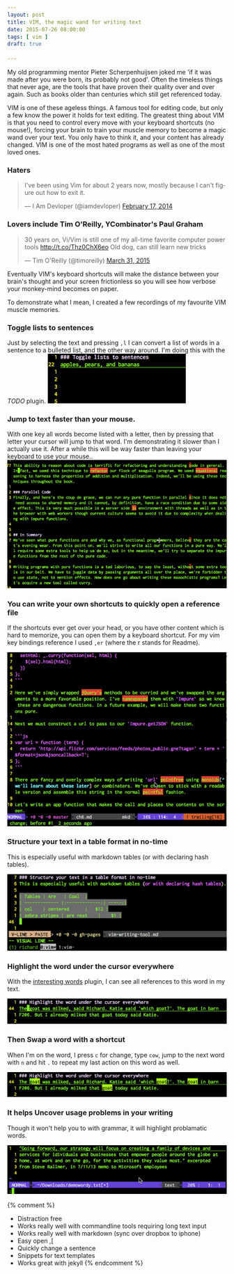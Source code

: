 ```yaml
--- 
layout: post 
title: VIM, the magic wand for writing text 
date: 2015-07-26 08:00:00 
tags: [ vim ]
draft: true

---
```


My old programming mentor Pieter Scherpenhuijsen joked me 'if it was made after
you were born, its probably not good'. 
Often the timeless things that never age, are the tools that have proven their
quality over and over again. Such as books older than centuries which still get
referenced today.

VIM is one of these ageless things. A famous tool for editing code, but only a few
know the power it holds for text editing. 
The greatest thing about VIM is that you need to control every move with your
keyboard shortcuts (no mouse!), forcing your brain to train your muscle memory
to become a magic wand over your text. You only have to think it, and your
content has already changed.
VIM is one of the most hated programs as well as one of the most loved ones.

### Haters
<blockquote class="twitter-tweet" lang="en"><p lang="en" dir="ltr">I&#39;ve
been using Vim for about 2 years now, mostly because I can&#39;t figure out how
to exit it.</p>&mdash; I Am Devloper (@iamdevloper) <a
href="https://twitter.com/iamdevloper/status/435555976687923200">February 17,
2014</a></blockquote>
<script async src="//platform.twitter.com/widgets.js" charset="utf-8"></script>

### Lovers include Tim O'Reilly, YCombinator's Paul Graham
<blockquote class="twitter-tweet" lang="en"><p lang="en" dir="ltr">30 years on,
Vi/Vim is still one of my all-time favorite computer power tools <a
href="http://t.co/Thz0ChX6eo">http://t.co/Thz0ChX6eo</a> Old dog, can still
learn new tricks</p>&mdash; Tim O&#39;Reilly (@timoreilly) <a
href="https://twitter.com/timoreilly/status/582914712699998210">March 31,
2015</a></blockquote>
<script async src="//platform.twitter.com/widgets.js" charset="utf-8"></script>


Eventually VIM's keyboard shortcuts will make the distance between your brain's
thought and your screen frictionless so you will see how verbose your monkey-mind
becomes on paper. 

To demonstrate what I mean, I created a few recordings of my favourite VIM
muscle memories.

### Toggle lists to sentences
Just by selecting the text and pressing `,l` I can convert a list of words in a
sentence to a bulleted list, and the other way around. 
I'm doing this with the _TODO_ plugin.
![toggle lists](/images/vim/togglelists.gif)

### Jump to text faster than your mouse. 
With one key all words become listed with a letter, then by pressing that
letter your cursor will jump to that word.
I'm demonstrating it slower than I actually use it. After a while this will be
way faster than leaving your keyboard to use your mouse..
![easymotion plugin](/images/vim/easymotion.gif)

### You can write your own shortcuts to quickly open a reference file
If the shortcuts ever get over your head, or you have other content which is
hard to memorize, you can open them by a keyboard shortcut. For my vim key
bindings reference I used `,er` (where the r stands for Readme).

![quick reference](/images/vim/reference.gif)

### Structure your text in a table format in no-time
This is especially useful with markdown tables (or with declaring hash tables).

![tabular](/images/vim/tables.gif)

### Highlight the word under the cursor everywhere
With the [interesting words] plugin, I can see all references to this word in
my text. 

![highlight interesting words](/images/vim/highlight.gif)

### Then Swap a word with a shortcut
When I'm on the word, I press `c` for change, type `cow`, jump to the next word
with `n` and hit `.` to repeat my last action on this word as well.

![swapping words](/images/vim/swapword.gif)

### It helps Uncover usage problems in your writing
Though it won't help you to with grammar, it will highlight problamatic words. 

![wordy](/images/vim/wordy.gif)



{% comment %}
- Distraction free
- Works really well with commandline tools requiring long text input
- Works really well with markdown (sync over dropbox to iphone)
- Easy open ,[
- Quickly change a sentence
- Snippets for text templates
- Works great with jekyll
{% endcomment %}

[interesting words]: https://github.com/vasconcelloslf/vim-interestingwords

